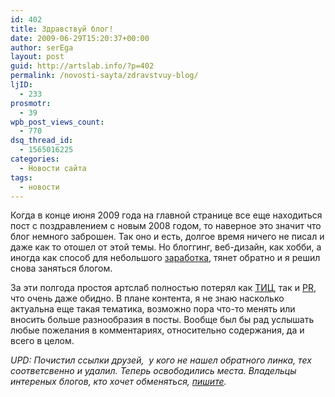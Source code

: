 ```yaml
---
id: 402
title: Здравствуй блог!
date: 2009-06-29T15:20:37+00:00
author: serEga
layout: post
guid: http://artslab.info/?p=402
permalink: /novosti-sayta/zdravstvuy-blog/
ljID:
  - 233
prosmotr:
  - 39
wpb_post_views_count:
  - 770
dsq_thread_id:
  - 1565016225
categories:
  - Новости сайта
tags:
  - новости
---
```

Когда в конце июня 2009 года на главной странице все еще находиться пост с поздравлением с новым 2008 годом, то наверное это значит что блог немного заброшен. Так оно и есть, долгое время ничего не писал и даже как то отошел от этой темы. Но блоггинг, веб-дизайн, как хобби, а иногда как способ для небольшого [заработка](http://creative.artslab.info/), тянет обратно и я решил снова заняться блогом.

За эти полгода простоя артслаб полностью потерял как [ТИЦ](http://ya.ru), так и [PR](http://google.com), что очень даже обидно. В плане контента, я не знаю насколько актуальна еще такая тематика, возможно пора что-то менять или вносить больше разнообразия в посты. Вообще был бы рад услышать любые пожелания в комментариях, относительно содержания, да и всего в целом.
  

  
_UPD: Почистил ссылки друзей,  у кого не нашел обратного линка, тех соответсвенно и удалил. Теперь освободились места. Владельцы интереных блогов, кто хочет обменяться, [пишите](http://artslab.info/?page_id=34)._
